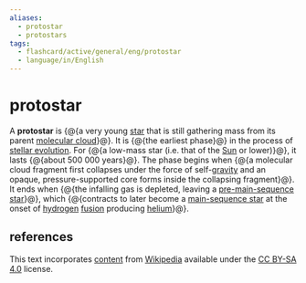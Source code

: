 ```yaml
---
aliases:
  - protostar
  - protostars
tags:
  - flashcard/active/general/eng/protostar
  - language/in/English
---
```


# protostar

A __protostar__ is {@{a very young [star](star.md) that is still gathering mass from its parent [molecular cloud](molecular%20cloud.md)}@}. It is {@{the earliest phase}@} in the process of [stellar evolution](stellar%20evolution.md). For {@{a low-mass star (i.e. that of the [Sun](sun.md) or lower)}@}, it lasts {@{about 500&nbsp;000 years}@}. The phase begins when {@{a molecular cloud fragment first collapses under the force of self-[gravity](gravity.md) and an opaque, pressure-supported core forms inside the collapsing fragment}@}. It ends when {@{the infalling gas is depleted, leaving a [pre-main-sequence star](pre-main-sequence%20star.md)}@}, which {@{contracts to later become a [main-sequence star](main%20sequence.md) at the onset of [hydrogen](hydrogen.md) [fusion](nuclear%20fusion.md) producing [helium](helium.md)}@}. <!--SR:!2026-12-01,649,330!2029-01-06,1260,350!2025-10-30,339,310!2027-06-03,750,290!2028-05-06,1024,310!2027-09-28,867,330!2027-07-20,823,330-->

## references

This text incorporates [content](https://en.wikipedia.org/wiki/protostar) from [Wikipedia](Wikipedia.md) available under the [CC BY-SA 4.0](https://creativecommons.org/licenses/by-sa/4.0/) license.
